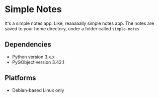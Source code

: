 # Simple Notes
It's a simple notes app. Like, reaaaaally simple notes app. The notes are saved to your home directory, under a folder called `simple-notes`

## Dependencies
- Python version 3.x.x
- PyGObject version 3.42.1

## Platforms
- Debian-based Linux only